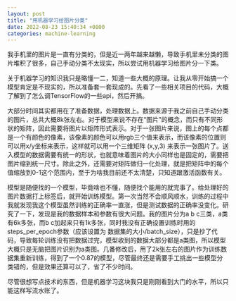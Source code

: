 ```yaml
---
layout: post
title: "用机器学习给图片分类"
date: 2022-08-23 15:40:34 +0800
categories: machine-learning
---
```


我手机里的图片是一直有分类的，但是近一两年越来越懒，导致手机里未分类的图片堆积了很多，自己手动分类不太现实，所以尝试用机器学习给图片分一下类。

关于机器学习的知识我只是略懂一二，知道一些大概的原理。让我从零开始搞一个模型肯定是不现实的，所以准备套一套现成的。先看了一些相关项目的代码，大概了解到了怎么调TensorFlow的一些api，然后开搞。

大部分时间其实都用在了准备数据，处理数据上。数据来源于我之前自己手动分类的图片，总共大概8k张左右。对于模型来说不存在“图片”的概念，而只有不同形状的矩阵，因此需要将图片以矩阵形式表示。对于一张图片来说，图上的每个点都是一个有颜色的像素，该像素的颜色可以用rgb三个值来表示，而该像素的位置则可以用x/y坐标来表示，这样就可以用一个三维矩阵 (x,y,3) 来表示一张图片了。送入模型的数据需要有统一的形状，也就意味着图片的大小同样也是固定的，需要把图片缩到统一尺寸。除此之外，还需要对矩阵做归一化处理，就是把矩阵中的每个值缩放到0-1这个范围内，至于为啥我目前还不太清楚，只知道跟激活函数有关。

模型是随便找的一个模型，毕竟啥也不懂，随便找个能用的就完事了。给处理好的图片数据打上标签后，就开始训练模型。第一次当然不会顺风顺水，训练的过程中我就发现我这个模型虽然训练的正确率一直涨，但是测试数据的正确率没变化。研究了一下，发现是我的数据样本和参数有很大问题。我的图片分为a b c三类，a类有6k多张，而b c加起来只有1k多张，同时我没有正确设置训练时用的steps_per_epoch参数（应该设置为 数据集的大小/batch_size），只是抄了代码，导致每轮训练没有把数据过完，模型收到的数据大部分都是a类图，所以模型大概只是无脑把图片识别为a类图。几番修改后，用了2k张左右的图片作为训练数据集重新训练，得到了一个0.87的模型，尽管最终还是需要手工挑出一些模型分类错的，但是效果还算可以了，省了不少时间。

尽管很想写点技术的东西，但是机器学习这块我只是刚刚看到大门的水平，所以只能这样写流水账了。